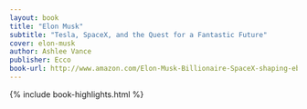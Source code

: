 ```yaml
---
layout: book
title: "Elon Musk"
subtitle: "Tesla, SpaceX, and the Quest for a Fantastic Future"
cover: elon-musk
author: Ashlee Vance
publisher: Ecco
book-url: http://www.amazon.com/Elon-Musk-Billionaire-SpaceX-shaping-ebook/dp/B00SIDCSWY/
---
```


{% include book-highlights.html %}
